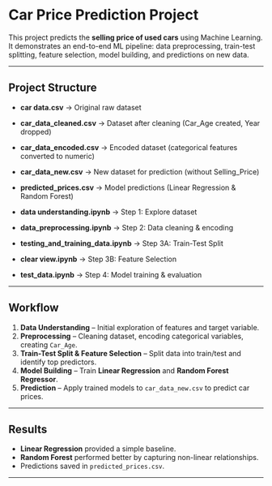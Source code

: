 # Car Price Prediction Project

This project predicts the **selling price of used cars** using Machine Learning.  
It demonstrates an end-to-end ML pipeline: data preprocessing, train-test splitting, feature selection, model building, and predictions on new data.

---

## Project Structure

- **car data.csv** → Original raw dataset  
- **car_data_cleaned.csv** → Dataset after cleaning (Car_Age created, Year dropped)  
- **car_data_encoded.csv** → Encoded dataset (categorical features converted to numeric)  
- **car_data_new.csv** → New dataset for prediction (without Selling_Price)  
- **predicted_prices.csv** → Model predictions (Linear Regression & Random Forest)  

- **data understanding.ipynb** → Step 1: Explore dataset  
- **data_preprocessing.ipynb** → Step 2: Data cleaning & encoding  
- **testing_and_training_data.ipynb** → Step 3A: Train-Test Split  
- **clear view.ipynb** → Step 3B: Feature Selection  
- **test_data.ipynb** → Step 4: Model training & evaluation  

---

##  Workflow

1. **Data Understanding** – Initial exploration of features and target variable.  
2. **Preprocessing** – Cleaning dataset, encoding categorical variables, creating `Car_Age`.  
3. **Train-Test Split & Feature Selection** – Split data into train/test and identify top predictors.  
4. **Model Building** – Train **Linear Regression** and **Random Forest Regressor**.  
5. **Prediction** – Apply trained models to `car_data_new.csv` to predict car prices.  

---

## Results

- **Linear Regression** provided a simple baseline.  
- **Random Forest** performed better by capturing non-linear relationships.  
- Predictions saved in `predicted_prices.csv`.

---



